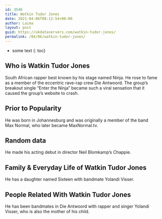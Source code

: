 ```yaml
---
id: 3546
title: Watkin Tudor Jones
date: 2021-04-06T08:12:54+00:00
author: Laima
layout: post
guid: https://ukdataservers.com/watkin-tudor-jones/
permalink: /04/06/watkin-tudor-jones/
---
```


* some text
{: toc}


## Who is Watkin Tudor Jones
                  
                  
                  
South African rapper best known by his stage named Ninja. He rose to fame as a member of the eccentric rave-rap crew Die Antwoord. The group&#8217;s breakout single &#8220;Enter the Ninja&#8221; became such a viral sensation that it caused the group&#8217;s website to crash. 
                  
              
            
              
            
                
                
                
## Prior to Popularity
                  
                  
                  
He was born in Johannesburg and was originally a member of the band Max Normal, who later became MaxNormal.tv. 
                  
              
            
              
            
                
                
                
## Random data
                  
                  
                  
He made his acting debut in director Neil Blomkamp&#8217;s Chappie. 
                  
              
            
              
            
                
                
                
## Family & Everyday Life of Watkin Tudor Jones
                  
                  
                  
He has a daughter named Sixteen with bandmate Yolandi Visser. 
                  
              
            
              
            
                
                
                
## People Related With Watkin Tudor Jones
                  
                  
                  
He has been bandmates in Die Antwoord with rapper and singer Yolandi Visser, who is also the mother of his child.
                  
              
            
              
            
                
              
            
              
              
            
            
              
            
          
          
          